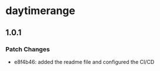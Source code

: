 # daytimerange

## 1.0.1

### Patch Changes

- e8f4b46: added the readme file and configured the CI/CD
